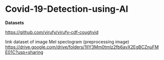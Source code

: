 # Covid-19-Detection-using-AI

**Datasets**

https://github.com/virufy/virufy-cdf-coughvid

link dataset of image Mel spectogram (preprocessing image)
https://drive.google.com/drive/folders/1IlY3Mm0tmlz2fb6avX2EgBCZnuFME01C?usp=sharing
